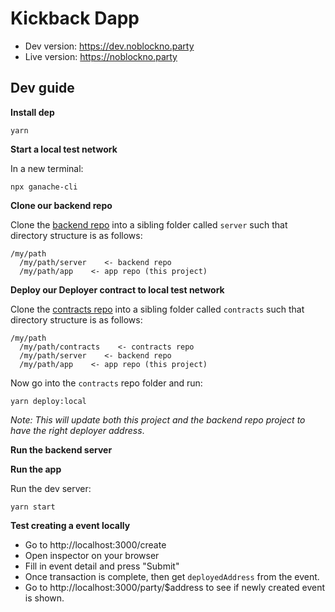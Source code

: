 # Kickback Dapp

- Dev version: https://dev.noblockno.party
- Live version: https://noblockno.party

## Dev guide

**Install dep**

```shell
yarn
```

**Start a local test network**

In a new terminal:

```shell
npx ganache-cli
```

**Clone our backend repo**

Clone the [backend repo](https://githbu.com/noblocknoparty/server) into a sibling folder called `server` such that
directory structure is as follows:

```shell
/my/path
  /my/path/server    <- backend repo
  /my/path/app    <- app repo (this project)
```

**Deploy our Deployer contract to local test network**

Clone the [contracts repo](https://github.com/noblocknoparty/contracts) into a sibling folder called `contracts` such that
directory structure is as follows:

```shell
/my/path
  /my/path/contracts    <- contracts repo
  /my/path/server    <- backend repo
  /my/path/app    <- app repo (this project)
```

Now go into the `contracts` repo folder and run:

```shell
yarn deploy:local
```

_Note: This will update both this project and the backend repo project to have
the right deployer address_.

**Run the backend server**



**Run the app**

Run the dev server:

```
yarn start
```

**Test creating a event locally**

- Go to http://localhost:3000/create
- Open inspector on your browser
- Fill in event detail and press "Submit"
- Once transaction is complete, then get `deployedAddress` from the event.
- Go to http://localhost:3000/party/$address to see if newly created event is shown.
